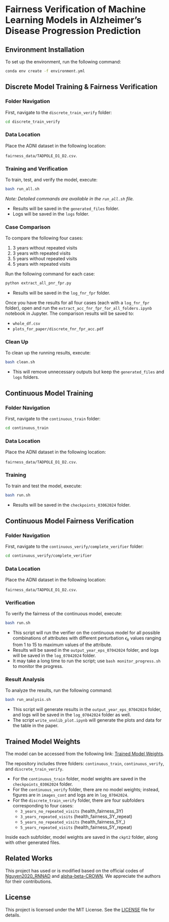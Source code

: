 # Fairness Verification of Machine Learning Models in Alzheimer’s Disease Progression Prediction

## Environment Installation
To set up the environment, run the following command:

```bash
conda env create -f environment.yml
```

## Discrete Model Training & Fairness Verification

### Folder Navigation
First, navigate to the `discrete_train_verify` folder:

```bash
cd discrete_train_verify
```

### Data Location
Place the ADNI dataset in the following location: 

`fairness_data/TADPOLE_D1_D2.csv`.

### Training and Verification
To train, test, and verify the model, execute:

```bash
bash run_all.sh
```
*Note: Detailed commands are available in the `run_all.sh` file.*

- Results will be saved in the `generated_files` folder.
- Logs will be saved in the `logs` folder.

### Case Comparison
To compare the following four cases:
1. 3 years without repeated visits
2. 3 years with repeated visits
3. 5 years without repeated visits
4. 5 years with repeated visits

Run the following command for each case:

```bash
python extract_all_pnr_fpr.py
```
- Results will be saved in the `log_fnr_fpr` folder.

Once you have the results for all four cases (each with a `log_fnr_fpr` folder), open and run the `extract_acc_fnr_fpr_for_all_folders.ipynb` notebook in Jupyter. The comparison results will be saved to:

- `whole_df.csv`
- `plots_for_paper/discrete_fnr_fpr_acc.pdf`

### Clean Up
To clean up the running results, execute:

```bash
bash clean.sh
```
- This will remove unnecessary outputs but keep the `generated_files` and `logs` folders.

## Continuous Model Training

### Folder Navigation
First, navigate to the `continuous_train` folder:

```bash
cd continuous_train
```

### Data Location
Place the ADNI dataset in the following location: 

`fairness_data/TADPOLE_D1_D2.csv`.

### Training
To train and test the model, execute:

```bash
bash run.sh
```
- Results will be saved in the `checkpoints_03062024` folder.

## Continuous Model Fairness Verification

### Folder Navigation
First, navigate to the `continuous_verify/complete_verifier` folder:

```bash
cd continuous_verify/complete_verifier
```

### Data Location
Place the ADNI dataset in the following location: 

`fairness_data/TADPOLE_D1_D2.csv`.

### Verification
To verify the fairness of the continuous model, execute:

```bash
bash run.sh
```
- This script will run the verifier on the continuous model for all possible combinations of attributes with different perturbation $\epsilon_k$ values ranging from 1 to 15 to maximum values of the attribute.
- Results will be saved in the `output_year_eps_07042024` folder, and logs will be saved in the `log_07042024` folder.
- It may take a long time to run the script; use `bash monitor_progress.sh` to monitor the progress.

### Result Analysis
To analyze the results, run the following command:

```bash
bash run_analysis.sh
```
- This script will generate results in the `output_year_eps_07042024` folder, and logs will be saved in the `log_07042024` folder as well.
- The script `write_vnnlib_plot.ipynb` will generate the plots and data for the table in the paper.

## Trained Model Weights
The model can be accessed from the following link: [Trained Model Weights](https://drive.google.com/drive/folders/1YFwjC967okzInyzqOjH5BCN4qiBa7SJT?usp=sharing).

The repository includes three folders: `continuous_train`, `continuous_verify`, and `discrete_train_verify`. 

- For the `continuous_train` folder, model weights are saved in the `checkpoints_03062024` folder.
- For the `continuous_verify` folder, there are no model weights; instead, figures are in `images_cont` and logs are in `log_07042024`.
- For the `discrete_train_verify` folder, there are four subfolders corresponding to four cases:
  - `3_years_no_repeated_visits` (health_fairness_3Y)
  - `3_years_repeated_visits` (health_fairness_3Y_repeat)
  - `5_years_no_repeated_visits` (health_fairness_5Y_)
  - `5_years_repeated_visits` (health_fairness_5Y_repeat)

Inside each subfolder, model weights are saved in the `ckpt2` folder, along with other generated files.

## Related Works
This project has used or is modified based on the official codes of [Nguyen2020_RNNAD](https://github.com/ThomasYeoLab/CBIG/tree/master/stable_projects/predict_phenotypes/Nguyen2020_RNNAD) and [alpha-beta-CROWN](https://github.com/Verified-Intelligence/alpha-beta-CROWN). We appreciate the authors for their contributions.

## License
This project is licensed under the MIT License. See the [LICENSE](LICENSE) file for details.